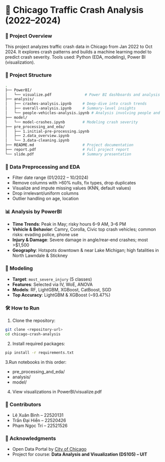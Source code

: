 # 🚧 Chicago Traffic Crash Analysis (2022–2024)

### 🚀 Project Overview

This project analyzes traffic crash data in Chicago from Jan 2022 to Oct 2024. It explores crash patterns and builds a machine learning model to predict crash severity. Tools used: Python (EDA, modeling), Power BI (visualization).

### 📁 Project Structure
```bash
.
├── PowerBI/
│   └── visualize.pdf               # Power BI dashboards and analysis
├── analysis/
│   ├── crashes-analysis.ipynb     # Deep-dive into crash trends
│   ├── overall-analysis.ipynb     # Summary-level insights
│   └── people-vehicles-analysis.ipynb # Analysis involving people and vehicles
├── model/
│   └── model-crashes.ipynb        # Modeling crash severity
├── pre_processing_and_eda/
│   ├── 1.initial-pre-processing.ipynb
│   ├── 2.data_overview.ipynb
│   └── 3.data-cleaning.ipynb
├── README.md                      # Project documentation
├── report.pdf                     # Full project report
└── slide.pdf                      # Summary presentation
```
### 🧹 Data Preprocessing and EDA

- Filter date range (01/2022 – 10/2024)
- Remove columns with >60% nulls, fix types, drop duplicates
- Visualize and impute missing values (KNN, default values)
- Drop irrelevant/uniform columns
- Outlier handling on age, location

### 📊 Analysis by PowerBI

- **Time Trends**: Peak in May; risky hours 6–9 AM, 3–6 PM  
- **Vehicle & Behavior**: Camry, Corolla, Civic top crash vehicles; common risks: evading police, phone use  
- **Injury & Damage**: Severe damage in angle/rear-end crashes; most >$1,500  
- **Geography**: Hotspots downtown & near Lake Michigan; high fatalities in North Lawndale & Stickney

### 🤖 Modeling

- **Target**: `most_severe_injury` (5 classes)
- **Features**: Selected via IV, WoE, ANOVA
- **Models**: RF, LightGBM, XGBoost, CatBoost, SGD
- **Top Accuracy**: LightGBM & XGBoost (~93.47%)

### 🛠 How to Run
1. Clone the repository:
```bash
git clone <repository-url>
cd chicago-crash-analysis
```
2. Install required packages:
```bash
pip install -r requirements.txt
```
3.Run notebooks in this order:
- pre_processing_and_eda/
- analysis/
- model/

4. View visualizations in PowerBI/visualize.pdf

### 👥 Contributors

- Lê Xuân Bình – 22520131  
- Trần Đại Hiển – 22520426  
- Phạm Ngọc Trí – 22521526

### 🙏 Acknowledgments

- Open Data Portal by [City of Chicago](https://data.cityofchicago.org)  
- Project for course: **Data Analysis and Visualization (DS105) – UIT**

